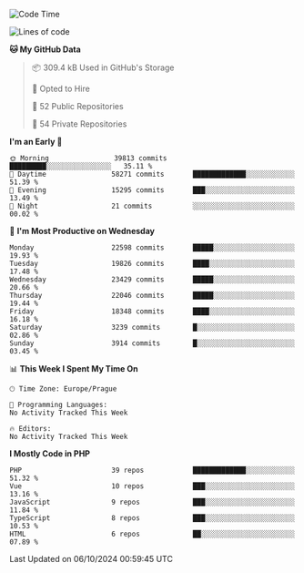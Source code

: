 <!--START_SECTION:waka-->
![Code Time](http://img.shields.io/badge/Code%20Time-1%2C583%20hrs%2058%20mins-blue)

![Lines of code](https://img.shields.io/badge/From%20Hello%20World%20I%27ve%20Written-35.6%20million%20lines%20of%20code-blue)

**🐱 My GitHub Data** 

> 📦 309.4 kB Used in GitHub's Storage 
 > 
> 💼 Opted to Hire
 > 
> 📜 52 Public Repositories 
 > 
> 🔑 54 Private Repositories 
 > 
**I'm an Early 🐤** 

```text
🌞 Morning                39813 commits       █████████░░░░░░░░░░░░░░░░   35.11 % 
🌆 Daytime                58271 commits       █████████████░░░░░░░░░░░░   51.39 % 
🌃 Evening                15295 commits       ███░░░░░░░░░░░░░░░░░░░░░░   13.49 % 
🌙 Night                  21 commits          ░░░░░░░░░░░░░░░░░░░░░░░░░   00.02 % 
```
📅 **I'm Most Productive on Wednesday** 

```text
Monday                   22598 commits       █████░░░░░░░░░░░░░░░░░░░░   19.93 % 
Tuesday                  19826 commits       ████░░░░░░░░░░░░░░░░░░░░░   17.48 % 
Wednesday                23429 commits       █████░░░░░░░░░░░░░░░░░░░░   20.66 % 
Thursday                 22046 commits       █████░░░░░░░░░░░░░░░░░░░░   19.44 % 
Friday                   18348 commits       ████░░░░░░░░░░░░░░░░░░░░░   16.18 % 
Saturday                 3239 commits        █░░░░░░░░░░░░░░░░░░░░░░░░   02.86 % 
Sunday                   3914 commits        █░░░░░░░░░░░░░░░░░░░░░░░░   03.45 % 
```


📊 **This Week I Spent My Time On** 

```text
🕑︎ Time Zone: Europe/Prague

💬 Programming Languages: 
No Activity Tracked This Week

🔥 Editors: 
No Activity Tracked This Week
```

**I Mostly Code in PHP** 

```text
PHP                      39 repos            █████████████░░░░░░░░░░░░   51.32 % 
Vue                      10 repos            ███░░░░░░░░░░░░░░░░░░░░░░   13.16 % 
JavaScript               9 repos             ███░░░░░░░░░░░░░░░░░░░░░░   11.84 % 
TypeScript               8 repos             ███░░░░░░░░░░░░░░░░░░░░░░   10.53 % 
HTML                     6 repos             ██░░░░░░░░░░░░░░░░░░░░░░░   07.89 % 
```




 Last Updated on 06/10/2024 00:59:45 UTC
<!--END_SECTION:waka-->
<!--
**AlexKratky/AlexKratky** is a ✨ _special_ ✨ repository because its `README.md` (this file) appears on your GitHub profile.

Here are some ideas to get you started:

- 🔭 I’m currently working on ...
- 🌱 I’m currently learning ...
- 👯 I’m looking to collaborate on ...
- 🤔 I’m looking for help with ...
- 💬 Ask me about ...
- 📫 How to reach me: ...
- 😄 Pronouns: ...
- ⚡ Fun fact: ...
-->
